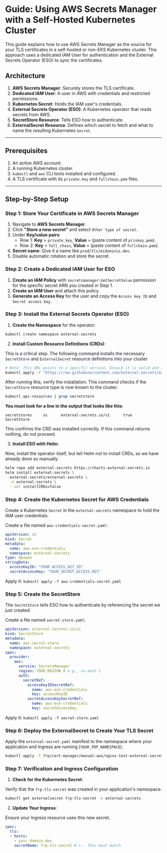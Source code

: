 # Guide: Using AWS Secrets Manager with a Self-Hosted Kubernetes Cluster

This guide explains how to use AWS Secrets Manager as the source for your TLS certificates in a self-hosted or non-EKS Kubernetes cluster. This approach uses a dedicated IAM User for authentication and the External Secrets Operator (ESO) to sync the certificates.

## Architecture

1.  **AWS Secrets Manager**: Securely stores the TLS certificate.
2.  **Dedicated IAM User**: A user in AWS with credentials and restricted permissions.
3.  **Kubernetes Secret**: Holds the IAM user's credentials.
4.  **External Secrets Operator (ESO)**: A Kubernetes operator that reads secrets from AWS.
5.  **SecretStore Resource**: Tells ESO how to authenticate.
6.  **ExternalSecret Resource**: Defines which secret to fetch and what to name the resulting Kubernetes `Secret`.

---

## Prerequisites

1.  An active AWS account.
2.  A running Kubernetes cluster.
3.  `kubectl` and `aws` CLI tools installed and configured.
4.  A TLS certificate with its `private.key` and `fullchain.pem` files.

---

## Step-by-Step Setup

### Step 1: Store Your Certificate in AWS Secrets Manager

1.  Navigate to **AWS Secrets Manager**.
2.  Click **"Store a new secret"** and select `Other type of secret`.
3.  Under **Key/value pairs**:
    *   Row 1: **Key** = `private_key`, **Value** = (paste content of `privkey.pem`).
    *   Row 2: **Key** = `full_chain`, **Value** = (paste content of `fullchain.pem`).
4.  **Secret name**: Give it a name like `prod/tls/midominio.dev`.
5.  Disable automatic rotation and store the secret.

### Step 2: Create a Dedicated IAM User for ESO

1.  **Create an IAM Policy** with `secretsmanager:GetSecretValue` permission for the specific secret ARN you created in Step 1.
2.  **Create an IAM User** and attach this policy.
3.  **Generate an Access Key** for the user and copy the `Access key ID` and `Secret access key`.

### Step 3: Install the External Secrets Operator (ESO)

1.  **Create the Namespace** for the operator:
    
```bash
kubectl create namespace external-secrets
```

2.  **Install Custom Resource Definitions (CRDs)**:

This is a critical step. The following command installs the necessary `SecretStore` and `ExternalSecret` resource definitions into your cluster.

```bash
# Note: This URL points to a specific version. Ensure it is valid and accessible.
kubectl apply -f "https://raw.githubusercontent.com/external-secrets/external-secrets/v0.19.0/deploy/crds/bundle.yaml" --server-side
```

After running this, verify the installation. This command checks if the `SecretStore` resource type is now known to the cluster.

```bash
kubectl api-resources | grep secretstore
```

**You must look for a line in the output that looks like this:**

```
secretstores     ss      external-secrets.io/v1      true         SecretStore
```

This confirms the CRD was installed correctly. If this command returns nothing, do not proceed.

3.  **Install ESO with Helm**:

Now, install the operator itself, but tell Helm not to install CRDs, as we have already done so manually.

```bash
helm repo add external-secrets https://charts.external-secrets.io
helm install external-secrets \
  external-secrets/external-secrets \
  -n external-secrets \
  --set installCRDs=false
```

### Step 4: Create the Kubernetes Secret for AWS Credentials

Create a Kubernetes `Secret` in the `external-secrets` namespace to hold the IAM user credentials.

Create a file named `aws-credentials-secret.yaml`:

```yaml
apiVersion: v1
kind: Secret
metadata:
  name: aws-eso-credentials
  namespace: external-secrets
type: Opaque
stringData:
  accessKeyID: "YOUR_ACCESS_KEY_ID"
  secretAccessKey: "YOUR_SECRET_ACCESS_KEY"
```

Apply it: `kubectl apply -f aws-credentials-secret.yaml`

### Step 5: Create the SecretStore

The `SecretStore` tells ESO how to authenticate by referencing the secret we just created.

Create a file named `secret-store.yaml`:

```yaml
apiVersion: external-secrets.io/v1
kind: SecretStore
metadata:
  name: aws-secret-store
  namespace: external-secrets
spec:
  provider:
    aws:
      service: SecretsManager
      region: YOUR_REGION # e.g., us-east-1
      auth:
        secretRef:
          accessKeyIDSecretRef:
            name: aws-eso-credentials
            key: accessKeyID
          secretAccessKeySecretRef:
            name: aws-eso-credentials
            key: secretAccessKey
```

Apply it: `kubectl apply -f secret-store.yaml`

### Step 6: Deploy the ExternalSecret to Create Your TLS Secret

Apply the `external-secret.yaml` manifest to the namespace where your application and Ingress are running (`YOUR_FRP_NAMESPACE`).

```bash
kubectl apply -f frp/cert-manager/manual-aws/nginx-test-external-secret.yaml
```

### Step 7: Verification and Ingress Configuration

1.  **Check for the Kubernetes Secret**:
    
Verify that the `frp-tls-secret` was created in your application's namespace.

```bash
kubectl get externalsecret frp-tls-secret -n external-secrets
```

2.  **Update Your Ingress**:

Ensure your Ingress resource uses this new secret.
    
```yaml
spec:
  tls:
  - hosts:
    - your.domain.dev
    secretName: frp-tls-secret # <-- This must match
```